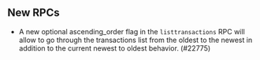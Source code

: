 New RPCs
--------
- A new optional ascending_order flag in the `listtransactions` RPC
will allow to go through the transactions list from the oldest to
the newest in addition to the current newest to oldest behavior. (#22775)
